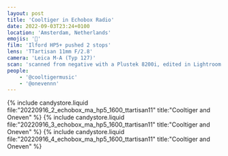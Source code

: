 ```yaml
---
layout: post
title: 'Cooltiger in Echobox Radio'
date: 2022-09-03T23:24+0100
location: 'Amsterdam, Netherlands'
emojis: '🎹'
film: 'Ilford HP5+ pushed 2 stops'
lens: 'TTartisan 11mm F/2.8'
camera: 'Leica M-A (Typ 127)'
scan: 'scanned from negative with a Plustek 8200i, edited in Lightroom'
people:
    - '@cooltigermusic'
    - '@onevennn'
---
```


{% include candystore.liquid file:"20220916_2_echobox_ma_hp5_1600_ttartisan11" title:"Cooltiger and Oneven" %}
{% include candystore.liquid file:"20220916_3_echobox_ma_hp5_1600_ttartisan11" title:"Cooltiger and Oneven" %}
{% include candystore.liquid file:"20220916_4_echobox_ma_hp5_1600_ttartisan11" title:"Cooltiger and Oneven" %}